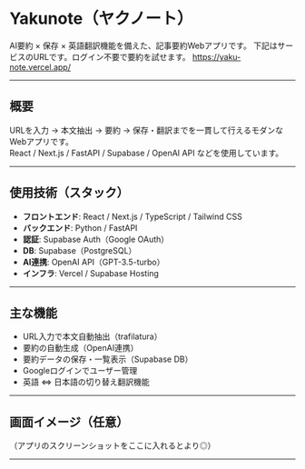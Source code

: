 # Yakunote（ヤクノート）

AI要約 × 保存 × 英語翻訳機能を備えた、記事要約Webアプリです。
下記はサービスのURLです。ログイン不要で要約を試せます。
https://yaku-note.vercel.app/

---

##  概要

URLを入力 → 本文抽出 → 要約 → 保存・翻訳までを一貫して行えるモダンなWebアプリです。  
React / Next.js / FastAPI / Supabase / OpenAI API などを使用しています。

---

##  使用技術（スタック）

- **フロントエンド**: React / Next.js / TypeScript / Tailwind CSS
- **バックエンド**: Python / FastAPI
- **認証**: Supabase Auth（Google OAuth）
- **DB**: Supabase（PostgreSQL）
- **AI連携**: OpenAI API（GPT-3.5-turbo）
- **インフラ**: Vercel / Supabase Hosting

---

## 主な機能

-  URL入力で本文自動抽出（trafilatura）
-  要約の自動生成（OpenAI連携）
-  要約データの保存・一覧表示（Supabase DB）
-  Googleログインでユーザー管理
-  英語 ⇔ 日本語の切り替え翻訳機能

---

## 画面イメージ（任意）

（アプリのスクリーンショットをここに入れるとより◎）

---

